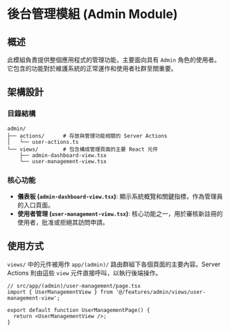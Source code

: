 # 後台管理模組 (Admin Module)

## 概述

此模組負責提供整個應用程式的管理功能，主要面向具有 `Admin` 角色的使用者。它包含的功能對於維護系統的正常運作和使用者社群至關重要。

## 架構設計

### 目錄結構

```
admin/
├── actions/      # 存放與管理功能相關的 Server Actions
│   └── user-actions.ts
└── views/        # 包含構成管理頁面的主要 React 元件
    ├── admin-dashboard-view.tsx
    └── user-management-view.tsx
```

### 核心功能

- **儀表板 (`admin-dashboard-view.tsx`)**: 顯示系統概覽和關鍵指標，作為管理員的入口頁面。
- **使用者管理 (`user-management-view.tsx`)**: 核心功能之一，用於審核新註冊的使用者，批准或拒絕其訪問申請。

## 使用方式

`views/` 中的元件被用作 `app/(admin)/` 路由群組下各個頁面的主要內容。Server Actions 則由這些 `view` 元件直接呼叫，以執行後端操作。

```tsx
// src/app/(admin)/user-management/page.tsx
import { UserManagementView } from '@/features/admin/views/user-management-view';

export default function UserManagementPage() {
  return <UserManagementView />;
}
```
